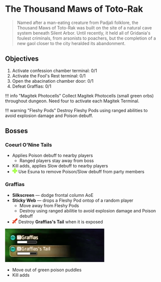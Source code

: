 # The Thousand Maws of Toto-Rak

> Named after a man-eating creature from Padjali folklore, the Thousand Maws of Toto-Rak was built on the site of a natural cave system beneath Silent Arbor. Until recently, it held all of Gridania's foulest criminals, from arsonists to poachers, but the completion of a new gaol closer to the city heralded its abandonment.

## Objectives

1. Activate confession chamber terminal: 0/1
2. Activate the Fool's Rest terminal: 0/1
3. Open the abacination chamber door: 0/1
4. Defeat Graffias: 0/1

!!! info "Magitek Photocells"
    Collect Magitek Photocells (small green orbs) throughout dungeon. Need four to activate each Magitek Terminal.

!!! warning "Fleshy Pods"
    Destroy Fleshy Pods using ranged abilities to avoid explosion damage and Poison debuff.

## Bosses

### Coeurl O'Nine Tails

- Applies Poison debuff to nearby players
    - Ranged players stay away from boss
- Kill adds, applies Slow debuff to nearby players
- ![](/assets/icons/role-healer.png) Use Esuna to remove Poison/Slow debuff from party members

### Graffias

- **Silkscreen** — dodge frontal column AoE
- **Sticky Web** — drops a Fleshy Pod ontop of a random player
    - Move away from Fleshy Pods
    - Destroy using ranged abilitie to avoid explosion damage and Poison debuff
- ![](/assets/icons/role-dps.png) Destroy **Graffias's Tail** when it is exposed

![](/assets/images/duties/the-thousand-maws-of-toto-rak-graffiass-tail.png)

- Move out of green poison puddles
- Kill adds
